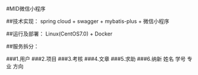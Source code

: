 #MID微信小程序

##技术实现：
spring cloud + swagger + mybatis-plus + 微信小程序

##运行及部署：
Linux(CentOS7.0) + Docker

##服务拆分：

###1.用户
###2.项目
###3.考核
###4.文章
###5.求助
###6.纳新
    姓名
    学号
    专业
    方向
        

    